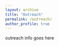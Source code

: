 ```yaml
---
layout: archive
title: "Outreach"
permalink: /outreach/
author_profile: true
---
```


outreach info goes here
